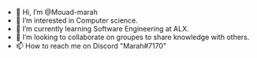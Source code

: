 - 👋 Hi, I’m @Mouad-marah
- 👀 I’m interested in Computer science.
- 🌱 I’m currently learning Software Engineering at ALX.
- 💞️ I’m looking to collaborate  on groupes to share knowledge with others.
- 📫 How to reach me on Discord "Marah#7170"

<!---
Mouad-marah/Mouad-marah is a ✨ special ✨ repository because its `README.md` (this file) appears on your GitHub profile.
You can click the Preview link to take a look at your changes.
--->
